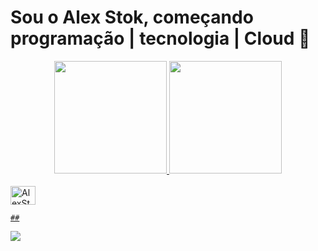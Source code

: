# Sou o Alex Stok, começando programação | tecnologia | Cloud 👋

<div align = "center">
  <a href="https://github.com/alexstok">
  <img height = "180em" src = "https://github-readme-stats.vercel.app/api?username=alexstok&show_icons=true&theme=dracula&include_all_commits=true&count_private=true" />
  <img height = "180em" src = "https://github-readme-stats.vercel.app/api/top-langs/?username=alexstok&layout=compact&langs_count=7&theme=dracula" />
</div>
<div style = "display: inline_block"> <br>
  <img align = "center" alt = "AlexStok-Python" height = "30" width = "40" src = "https://raw.githubusercontent.com/devicons/devicon/master/icons/python/python-original .svg ">
</div>
  
    ##
  
<div>
    <a href="https://www.linkedin.com/in/alex-stok" target="_blank"> <img src = "https://img.shields.io/badge/-LinkedIn-% 230077B5? Style = for-the-badge & logo = linkedin & logoColor = white "target =" _ blank "> </a>
</div>
